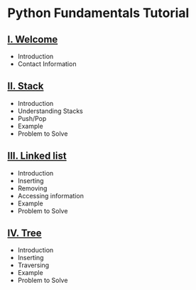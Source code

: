 # Python Fundamentals Tutorial
## [I. Welcome](welcome.md)
* Introduction
* Contact Information
## [II. Stack](/Stacks/stacks.md)
* Introduction
* Understanding Stacks
* Push/Pop
* Example
* Problem to Solve
## [III. Linked list](/LinkedLists/LinkedList.md)
* Introduction
* Inserting
* Removing
* Accessing information
* Example
* Problem to Solve
## [IV. Tree](/Trees/Trees.md)
* Introduction
* Inserting
* Traversing
* Example
* Problem to Solve
